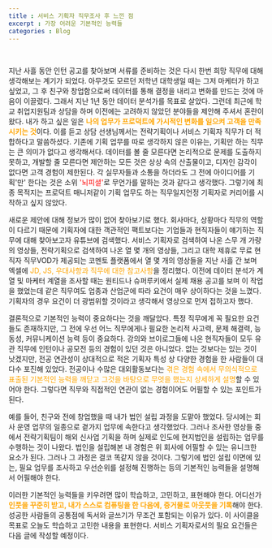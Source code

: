 ```yaml
---
title : 서비스 기획자 직무조사 후 느낀 점
excerpt : 가장 어려운 기본적인 능력들
categories : Blog
---
```


<br>

지난 사흘 동안 인턴 공고를 찾아보며 서류를 준비하는 것은 다시 한번 희망 직무에 대해 생각해보는 계기가 되었다. 아무것도 모르던 저학년 대학생일 때는 그저 마케터가 하고 싶었고, 그 후 친구와 창업함으로써 데이터를 통해 결정을 내리고 변화를 만드는 것에 마음이 이끌렸다. 그래서 지난 1년 동안 데이터 분석가를 목표로 살았다. 그런데 최근에 학교 취업지원팀과 상담을 하며 이전에는 고려하지 않았던 분야들을 제안해 주셔서 혼란이 왔다. 내가 하고 싶은 일은 <span style='color: orange'>**나의 업무가 프로덕트에 가시적인 변화를 일으켜 고객을 만족시키는 것**</span>이다. 이를 듣고 상담 선생님께서는 전략기획이나 서비스 기획자 직무가 더 적합하다고 말씀하셨다. 기존에 기획 업무를 따로 생각하지 않은 이유는, 기획만 하는 직무는 큰 의미가 없다고 생각해서다. 데이터를 볼 줄 모른다면 논리적으로 문제를 도출하지 못하고, 개발할 줄 모른다면 제안하는 모든 것은 상상 속의 산출물이고, 디자인 감각이 없다면 고객 경험이 제한된다. 각 실무자들과 소통을 하더라도 그 전에 아이디어를 기획'만' 한다는 것은 소위 <span style='color: red'>'뇌피셜'</span>로 무언가를 말하는 것과 같다고 생각했다. 그렇기에 최종 목적지는 프로덕트 매니저같이 기획 업무도 하는 직무일지언정 기획자로 커리어를 시작하고 싶지 않았다. 

새로운 제안에 대해 정보가 많이 없어 찾아보기로 했다. 회사마다, 상황마다 직무의 역할이 다르기 때문에 기획자에 대한 객관적인 팩트보다는 기업들과 현직자들이 얘기하는 직무에 대해 찾아보고자 유튜브에 검색했다. 서비스 기획자로 검색하여 나온 스무 개 가량의 영상들, 전략기획으로 검색하여 나온 열 몇 개의 영상들, 그리고 대학 제휴로 무료 현직자 직무VOD가 제공되는 코멘토 플랫폼에서 열 몇 개의 영상들을 지난 사흘 간 보며 엑셀에 <span style='color: orange'>JD, JS, 우대사항과 직무에 대한 참고사항</span>을 정리했다. 이전에 데이터 분석가 계열 및 마케터 계열을 조사할 때는 원티드나 슈퍼루키에서 실제 채용 공고를 보며 이 작업을 했었는데 같은 직무여도 업종과 산업군에 따라 요건이 매우 상이하다는 것을 느꼈다. 기획자의 경우 요건이 더 광범위할 것이라고 생각해서 영상으로 먼저 접하고자 했다. 

결론적으로 기본적인 능력이 중요하다는 것을 깨달았다. 특정 직무에게 꼭 필요한 요건들도 존재하지만, 그 전에 우선 어느 직무에게나 필요한 논리적 사고력, 문제 해결력, 능동성, 커뮤니케이션 능력 등이 중요하다. 강의와 브이로그들에 나온 현직자들이 모두 유관 직무에 인턴이나 공모전 등의 경험이 있던 것은 아니었다. 없는 것보다는 있는 것이 낫겠지만, 전공 연관성이 상대적으로 적은 기획자 특성 상 다양한 경험을 한 사람들이 대다수 포진해 있었다. 전공이나 수많은 대외활동보다는 <span style='color: orange'>겪은 경험 속에서 무의식적으로 표출된 기본적인 능력을 깨닫고 그것을 바탕으로 무엇을 했는지 상세하게 설명</span>할 수 있어야 한다. 그렇다면 직무와 직접적인 연관이 없는 경험이어도 어필할 수 있는 포인트가 된다.

예를 들어, 친구와 전에 창업했을 때 내가 법인 설립 과정을 도맡아 했었다. 당시에는 회사 운영 업무의 일종으로 곁가지 업무에 속한다고 생각했었다. 그러나 조사한 영상들 중에서 전략기획팀이 해외 신사업 기획을 하며 실제로 인도에 현지법인을 설립하는 업무를 수행하는 것이 나왔다. 법인을 설립해본 내 경험은 위 회사에 어필할 수 있는 유니크한 요소가 된다. 그러나 그 과정은 결코 똑같지 않을 것이다. 그렇기에 법인 설립 이면에 있는, 필요 업무를 조사하고 우선순위를 설정해 진행하는 등의 기본적인 능력들을 설명해서 어필해야 한다.

이러한 기본적인 능력들을 키우려면 많이 학습하고, 고민하고, 표현해야 한다. 어디선가 <span style='color: orange'>**인풋을 꾸준히 받고, 내가 스스로 컴퓨팅을 한 다음에, 증거물로 아웃풋을 기록**</span>해야 한다. 성공한 사람들의 공통점에 독서와 글쓰기가 무조건 포함되는 이유가 있다. 이 사이클을 목표로 오늘도 학습하고 고민한 내용을 표현한다. 서비스 기획자로서의 필요 요건들은 다음 글에 작성할 예정이다.